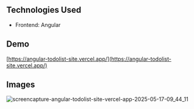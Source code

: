 ## Technologies Used

* Frontend: Angular

## Demo

[https://angular-todolist-site.vercel.app/](https://angular-todolist-site.vercel.app/)

## Images

![screencapture-angular-todolist-site-vercel-app-2025-05-17-09_44_11](https://github.com/user-attachments/assets/c113a144-c821-4da3-b91d-e0379bf1fef2)


